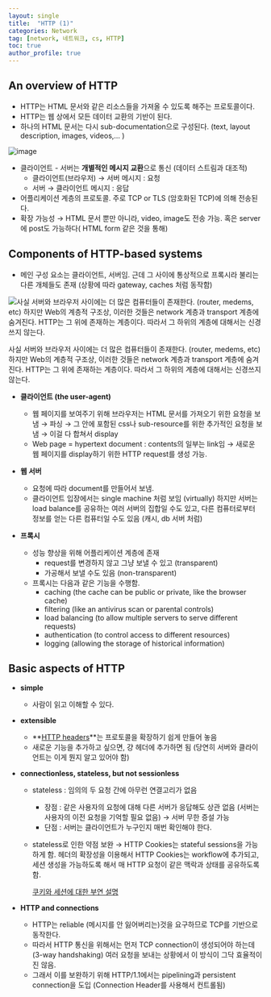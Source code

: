 ```yaml
---
layout: single
title:  "HTTP (1)"
categories: Network
tag: [network, 네트워크, cs, HTTP]
toc: true
author_profile: true
---
```

## An overview of HTTP

- HTTP는 HTML 문서와 같은 리소스들을 가져올 수 있도록 해주는 프로토콜이다.
- HTTP는 웹 상에서 모든 데이터 교환의 기반이 된다.
- 하나의 HTML 문서는 다시 sub-documentation으로 구성된다. (text, layout description, images, videos,… )

![image](https://user-images.githubusercontent.com/47748246/204676299-5192684b-d879-4c38-add2-525791a96728.png)

- 클라이언트 - 서버는 **개별적인 메시지 교환**으로 통신 (데이터 스트림과 대조적)
    - 클라이언트(브라우저) → 서버 메시지 : 요청
    - 서버 → 클라이언트 메시지 : 응답
- 어플리케이션 계층의 프로토콜. 주로 TCP or TLS (암호화된 TCP)에 의해 전송된다.
- 확장 가능성 → HTML 문서 뿐만 아니라, video, image도 전송 가능. 혹은 server에 post도 가능하다( HTML form 같은 것을 통해)

## Components of HTTP-based systems

- 메인 구성 요소는 클라이언트, 서버임. 근데 그 사이에 통상적으로 프록시라 불리는 다른 개체들도 존재 (상황에 따라 gateway, caches 처럼 동작함)

![사실 서버와 브라우저 사이에는 더 많은 컴퓨터들이 존재한다. (router, medems, etc) 하지만 Web의 계층적 구조상, 이러한 것들은 network 계층과 transport 계층에 숨겨진다. HTTP는 그 위에 존재하는 계층이다. 따라서 그 하위의 계층에 대해서는 신경쓰지 않는다.](![image](https://user-images.githubusercontent.com/47748246/204676338-c21ab2c7-2f6f-483f-b0a7-2a06cece4a35.png))

사실 서버와 브라우저 사이에는 더 많은 컴퓨터들이 존재한다. (router, medems, etc) 하지만 Web의 계층적 구조상, 이러한 것들은 network 계층과 transport 계층에 숨겨진다. HTTP는 그 위에 존재하는 계층이다. 따라서 그 하위의 계층에 대해서는 신경쓰지 않는다.

- **클라이언트 (the user-agent)**
    - 웹 페이지를 보여주기 위해 브라우저는 HTML 문서를 가져오기 위한 요청을 보냄 → 파싱 → 그 안에 포함된 css나 sub-resource를 위한 추가적인 요청을 보냄 → 이걸 다 합쳐서 display
    - Web page = hypertext document : contents의 일부는 link임 → 새로운 웹 페이지를 display하기 위한 HTTP request를 생성 가능.

- **웹 서버**
    - 요청에 따라 document를 만들어서 보냄.
    - 클라이언트 입장에서는 single machine 처럼 보임 (virtually) 하지만 서버는 load balance를 공유하는 여러 서버의 집합일 수도 있고, 다른 컴퓨터로부터 정보를 얻는 다른 컴퓨터일 수도 있음 (캐시, db 서버 처럼)

- **프록시**
    - 성능 향상을 위해 어플리케이션 계층에 존재
        - request를 변경하지 않고 그냥 보낼 수 있고 (transparent)
        - 가공해서 보낼 수도 있음 (non-transparent)
    - 프록시는 다음과 같은 기능을 수행함.
        - caching (the cache can be public or private, like the browser cache)
        - filtering (like an antivirus scan or parental controls)
        - load balancing (to allow multiple servers to serve different requests)
        - authentication (to control access to different resources)
        - logging (allowing the storage of historical information)

## Basic aspects of HTTP

- **simple**
    - 사람이 읽고 이해할 수 있다.
- **extensible**
    - **[HTTP headers](https://developer.mozilla.org/en-US/docs/Web/HTTP/Headers#authentication)**는 프로토콜을 확장하기 쉽게 만들어 놓음
    - 새로운 기능을 추가하고 싶으면, 걍 헤더에 추가하면 됨 (당연히 서버와 클라이언트는 이게 뭔지 알고 있어야 함)
- **connectionless, stateless, but not sessionless**
    - stateless : 임의의 두 요청 간에 아무런 연결고리가 없음
        - 장점 : 같은 사용자의 요청에 대해 다른 서버가 응답해도 상관 없음 (서버는 사용자의 이전 요청을 기억할 필요 없음) → 서버 무한 증설 가능
        - 단점 : 서버는 클라이언트가 누구인지 매번 확인해야 한다.
    - stateless로 인한 약점 보완 → HTTP Cookies는 stateful sessions을 가능하게 함. 헤더의 확장성을 이용해서 HTTP Cookies는 workflow에 추가되고, 세션 생성을 가능하도록 해서 매 HTTP 요청이 같은 맥락과 상태를 공유하도록 함.
        
        [쿠키와 세션에 대한 부연 설명](https://interconnection.tistory.com/74)
        

- **HTTP and connections**
    - HTTP는 reliable (메시지를 안 잃어버리는)것을 요구하므로 TCP를 기반으로 동작한다.
    - 따라서 HTTP 통신을 위해서는 먼저 TCP connection이 생성되어야 하는데 (3-way handshaking) 여러 요청을 보내는 상황에서 이 방식이 그닥 효율적이진 않음.
    - 그래서 이를 보완하기 위해 HTTP/1.1에서는 pipelining과 persistent connection을 도입 (Connection Header를 사용해서 컨트롤됨)
